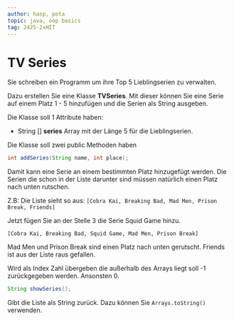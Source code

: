 ```yaml
---
author: hasp, pota
topic: java, oop basics
tag: 2425-2xHIT
---
```


# TV Series

Sie schreiben ein Programm um ihre Top 5 Lieblingserien zu verwalten.

Dazu erstellen Sie eine Klasse **TVSeries**. Mit dieser können Sie eine Serie auf einem Platz 1 - 5 hinzufügen und die Serien als String ausgeben.


Die Klasse soll 1 Attribute haben:

* String [] **series** Array mit der Länge 5 für die Lieblingserien.


Die Klasse soll zwei public Methoden haben

```java
int addSeries(String name, int place);
```

Damit kann eine Serie an einem bestimmten Platz hinzugefügt werden. Die Serien die schon in der Liste darunter sind müssen 
natürlich einen Platz nach unten rutschen.

Z.B:
Die Liste sieht so aus:
`[Cobra Kai, Breaking Bad, Mad Men, Prison Break, Friends]`

Jetzt fügen Sie an der Stelle 3 die Serie Squid Game hinzu.

`[Cobra Kai, Breaking Bad, Squid Game, Mad Men, Prison Break]`

Mad Men und Prison Break sind einen Platz nach unten gerutscht. Friends ist aus der Liste raus gefallen.

Wird als Index Zahl übergeben die außerhalb des Arrays liegt soll -1 zurückgegeben werden. Ansonsten 0.

```java
String showSeries();
```

Gibt die Liste als String zurück. Dazu können Sie `Arrays.toString()` verwenden.